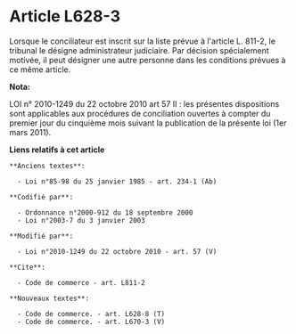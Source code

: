 # Article L628-3

Lorsque le conciliateur est inscrit sur la liste prévue à l'article L. 811-2, le tribunal le désigne administrateur
judiciaire. Par décision spécialement motivée, il peut désigner une autre personne dans les conditions prévues à ce même
article.

**Nota:**

LOI n° 2010-1249 du 22 octobre 2010 art 57 II : les présentes dispositions sont applicables aux procédures de conciliation
ouvertes à compter du premier jour du cinquième mois suivant la publication de la présente loi (1er mars 2011).

**Liens relatifs à cet article**

	**Anciens textes**:

	  - Loi n°85-98 du 25 janvier 1985 - art. 234-1 (Ab)

	**Codifié par**:

	  - Ordonnance n°2000-912 du 18 septembre 2000
	  - Loi n°2003-7 du 3 janvier 2003

	**Modifié par**:

	  - Loi n°2010-1249 du 22 octobre 2010 - art. 57 (V)

	**Cite**:

	  - Code de commerce - art. L811-2

	**Nouveaux textes**:

	  - Code de commerce. - art. L628-8 (T)
	  - Code de commerce. - art. L670-3 (V)
